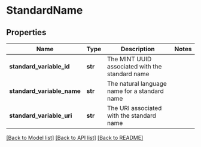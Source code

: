 # StandardName

## Properties
Name | Type | Description | Notes
------------ | ------------- | ------------- | -------------
**standard_variable_id** | **str** | The MINT UUID associated with the standard name | 
**standard_variable_name** | **str** | The natural language name for a standard name | 
**standard_variable_uri** | **str** | The URI associated with the standard name | 

[[Back to Model list]](../README.md#documentation-for-models) [[Back to API list]](../README.md#documentation-for-api-endpoints) [[Back to README]](../README.md)

